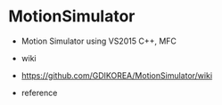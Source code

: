 # MotionSimulator
- Motion Simulator using VS2015 C++, MFC

- wiki
 - https://github.com/GDIKOREA/MotionSimulator/wiki
- reference

